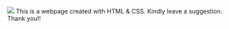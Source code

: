 ![](https://media0.giphy.com/media/SpopD7IQN2gK3qN4jS/giphy.gif)
This is a webpage created with HTML & CSS. 
Kindly leave a suggestion.
Thank you!!
